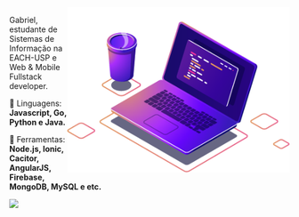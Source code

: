 <img src="./computer-illustration.png" min-width="400px" max-width="400px" width="400px" align="right" alt="Computador iuriCode">

<p align="left"> 
  Gabriel, estudante de Sistemas de Informação na EACH-USP e Web & Mobile Fullstack developer.
</p>

<p align="left">
  🦄 Linguagens: <strong>Javascript, Go, Python e Java.</strong>
</p>

<p align="left">
  💼 Ferramentas: <strong>Node.js, Ionic, Cacitor, AngularJS, Firebase, MongoDB, MySQL e etc.</strong>
</p>


<p align="left">
  <a href="mailto:gabxda203@gmail.com" alt="Gmail">
  <img src="https://img.shields.io/badge/Gmail-D14836?style=for-the-badge&logo=gmail&logoColor=white" />
  </a>
</p>  
